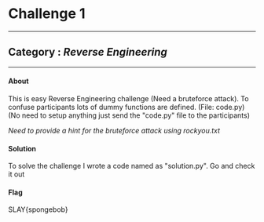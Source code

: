 # Challenge 1
---
## Category : <i>Reverse Engineering</i>
---
#### About
This is easy Reverse Engineering challenge (Need a bruteforce attack). To confuse participants lots of dummy functions are defined. (File: code.py)
(No need to setup anything just send the "code.py" file to the participants)

*Need to provide a hint for the bruteforce attack using rockyou.txt*

#### Solution
To solve the challenge I wrote a code named as "solution.py". Go and check it out
#### Flag
SLAY{spongebob}
